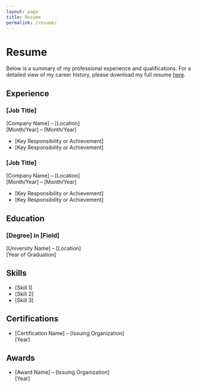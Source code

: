 ```yaml
---
layout: page
title: Resume
permalink: /resume/
---
```


# Resume

Below is a summary of my professional experience and qualifications. For a detailed view of my career history, please download my full resume [here](#).

## Experience

### [Job Title]
[Company Name] – [Location]  
[Month/Year] – [Month/Year]  
- [Key Responsibility or Achievement]
- [Key Responsibility or Achievement]

### [Job Title]
[Company Name] – [Location]  
[Month/Year] – [Month/Year]  
- [Key Responsibility or Achievement]
- [Key Responsibility or Achievement]

## Education

### [Degree] in [Field]
[University Name] – [Location]  
[Year of Graduation]

## Skills

- [Skill 1]
- [Skill 2]
- [Skill 3]

## Certifications

- [Certification Name] – [Issuing Organization]  
  [Year]

## Awards

- [Award Name] – [Issuing Organization]  
  [Year]
